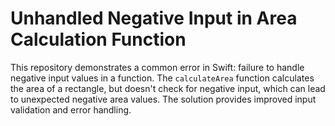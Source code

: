 # Unhandled Negative Input in Area Calculation Function

This repository demonstrates a common error in Swift: failure to handle negative input values in a function. The `calculateArea` function calculates the area of a rectangle, but doesn't check for negative input, which can lead to unexpected negative area values. The solution provides improved input validation and error handling.